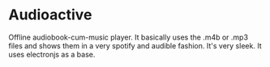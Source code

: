 # Audioactive
Offline audiobook-cum-music player. It basically uses the .m4b or .mp3 files and shows them in a very spotify and audible fashion. It's very sleek. It uses electronjs as a base. 
